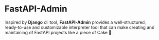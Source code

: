 # FastAPI-Admin

Inspired by **Django** cli tool, **FastAPI-Admin** provides a well-structured, ready-to-use and customizable interpreter tool that can make creating and maintaining of FastAPI projects like a piece of Cake 🍰.

